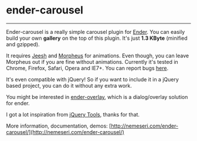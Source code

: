 # ender-carousel
----

Ender-carousel is a really simple carousel plugin for <a href="http://ender.no.de/">Ender</a>. You can easily build your own <strong>gallery</strong> on the top of this plugin. It's just <strong>1.3 KByte</strong> (minified and gzipped).

It requires [Jeesh](https://github.com/ender-js/jeesh) and [Morpheus](https://github.com/ded/morpheus) for animations.
Even though, you can leave Morpheus out if you are fine without animations. Currently it's tested in Chrome, Firefox, Safari, Opera and IE7+. You can report bugs [here](https://github.com/nemeseri/ender-overlay/issues).

It's even compatible with jQuery! So if you want to include it in a jQuery based project, you can do it without any extra work.

You might be interested in [ender-overlay](https://github.com/nemeseri/ender-overlay), which is a dialog/overlay solution for ender.

I got a lot inspiration from [jQuery Tools](http://flowplayer.org/tools/), thanks for that.

More information, documentation, demos: [http://nemeseri.com/ender-carousel/](http://nemeseri.com/ender-carousel/)